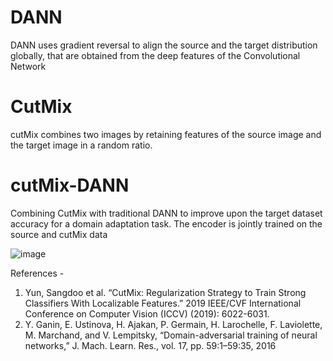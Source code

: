 # DANN
DANN uses gradient reversal to align the source and the target distribution globally, that are obtained from the deep features of the Convolutional Network

# CutMix
cutMix combines two images by retaining features of the source image and the target image in a random ratio.

# cutMix-DANN
Combining CutMix with traditional DANN to improve upon the target dataset accuracy for a domain adaptation task. The encoder is jointly trained on the source and cutMix data

![image](https://user-images.githubusercontent.com/32479901/129860759-68c047a9-b703-43d7-8cea-980ba78001ab.png)



References - 
1. Yun, Sangdoo et al. “CutMix: Regularization Strategy to Train Strong Classifiers With Localizable Features.” 2019 IEEE/CVF International Conference on Computer Vision (ICCV) (2019): 6022-6031.
2. Y. Ganin, E. Ustinova, H. Ajakan, P. Germain, H. Larochelle, F. Laviolette, M. Marchand, and V. Lempitsky, “Domain-adversarial training of
neural networks,” J. Mach. Learn. Res., vol. 17, pp. 59:1–59:35, 2016
